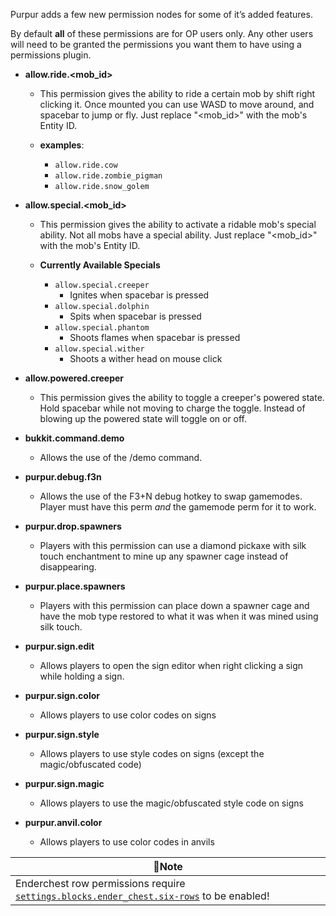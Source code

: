 Purpur adds a few new permission nodes for some of it’s added features.

By default **all** of these permissions are for OP users only. Any other users will need to be granted the permissions you want them to have using a permissions plugin.

* **allow.ride.<mob_id>**
    - This permission gives the ability to ride a certain mob by shift
    right clicking it. Once mounted you can use WASD to move around, and spacebar to jump or fly. Just replace "<mob_id>" with the mob's Entity ID.

    - **examples**:
        - `allow.ride.cow`
        - `allow.ride.zombie_pigman`
        - `allow.ride.snow_golem`

* **allow.special.<mob_id>**
    - This permission gives the ability to activate a ridable mob's
    special ability. Not all mobs have a special ability. Just replace "<mob_id>" with
    the mob's Entity ID.

    - **Currently Available Specials**
        - `allow.special.creeper`
            - Ignites when spacebar is pressed
        - `allow.special.dolphin`
            - Spits when spacebar is pressed
        - `allow.special.phantom`
            - Shoots flames when spacebar is pressed
        - `allow.special.wither`
            - Shoots a wither head on mouse click

* **allow.powered.creeper**
    - This permission gives the ability to toggle a creeper's powered state.
    Hold spacebar while not moving to charge the toggle. Instead of blowing up the powered
    state will toggle on or off.

* **bukkit.command.demo**
    - Allows the use of the /demo command.

* **purpur.debug.f3n**
    - Allows the use of the F3+N debug hotkey to swap gamemodes.
    Player must have this perm _and_ the gamemode perm for it to work.

* **purpur.drop.spawners**
    - Players with this permission can use a diamond pickaxe with silk
    touch enchantment to mine up any spawner cage instead of disappearing.

* **purpur.place.spawners**
    - Players with this permission can place down a spawner cage and
    have the mob type restored to what it was when it was mined using silk touch.

* **purpur.sign.edit**
    - Allows players to open the sign editor when right clicking a sign
    while holding a sign.

* **purpur.sign.color**
    - Allows players to use color codes on signs

* **purpur.sign.style**
    - Allows players to use style codes on signs (except the magic/obfuscated code)

* **purpur.sign.magic**
    - Allows players to use the magic/obfuscated style code on signs

* **purpur.anvil.color**
    - Allows players to use color codes in anvils

| **📝Note** |
| ----------- |
| Enderchest row permissions require [`settings.blocks.ender_chest.six-rows`](https://github.com/pl3xgaming/Purpur/wiki/Configuration#ender_chest) to be enabled! |